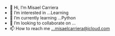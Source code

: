 - 👋 Hi, I’m Misael Carriera
- 👀 I’m interested in ...Learning
- 🌱 I’m currently learning ...Python
- 💞️ I’m looking to collaborate on ...
- 📫 How to reach me ...misaelcarriera@icloud.com

<!---
RighteousHeroM/RighteousHeroM is a ✨ special ✨ repository because its `README.md` (this file) appears on your GitHub profile.
You can click the Preview link to take a look at your changes.
--->
